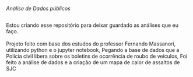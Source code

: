 *Análise de Dados públicos*
##
Estou criando esse repositório para deixar guardado as análises que eu faço.
<Br>
<Br>
Projeto feito com base dos estudos do professor Fernando Massanori, utilizando python e o jupyter notebook,
Pegando a base de dados que a Polícia civil libera sobre os boletins de ocorrência de roubo de veículos,
Foi feito a análise de dados e a criação de um mapa de calor de assaltos de SJC
